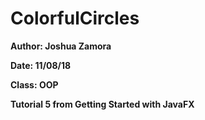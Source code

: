 # ColorfulCircles
**Author: Joshua Zamora**
  
  **Date: 11/08/18**
  
  **Class: OOP**

**Tutorial 5 from Getting Started with JavaFX**
